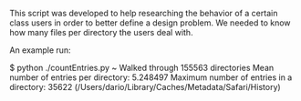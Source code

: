 This script was developed to help researching the behavior of a certain class users in order to better define a design problem. We needed to know how many files per directory the users deal with.

An example run:

$ python ./countEntries.py ~
Walked through 155563 directories
Mean number of entries per directory: 5.248497
Maximum number of entries in a directory: 35622 (/Users/dario/Library/Caches/Metadata/Safari/History)
